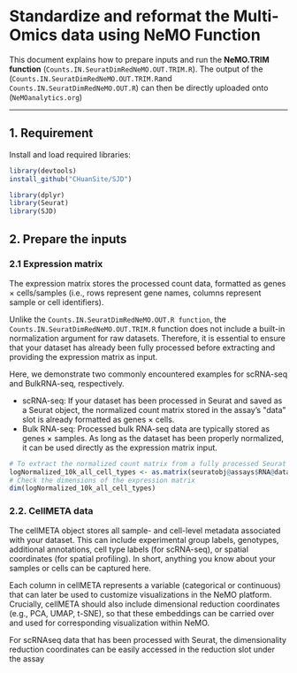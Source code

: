 # Standardize and reformat the Multi-Omics data using NeMO Function

  This document explains how to prepare inputs and run the **NeMO.TRIM function** (`Counts.IN.SeuratDimRedNeMO.OUT.TRIM.R`). The output of the (`Counts.IN.SeuratDimRedNeMO.OUT.TRIM.R`and `Counts.IN.SeuratDimRedNeMO.OUT.R`)
  can then be directly uploaded onto (`NeMOanalytics.org`)

---
## 1. Requirement
Install and load required libraries:

```r
library(devtools)
install_github("CHuanSite/SJD")

library(dplyr)
library(Seurat)
library(SJD)
```

## 2. Prepare the inputs

### 2.1 Expression matrix
The expression matrix stores the processed count data, formatted as genes × cells/samples (i.e., rows represent gene names, columns represent sample or cell identifiers).

Unlike the `Counts.IN.SeuratDimRedNeMO.OUT.R function`, the `Counts.IN.SeuratDimRedNeMO.OUT.TRIM.R` function does not include a built-in normalization argument for raw datasets. Therefore, it is essential to ensure that your dataset has already been fully processed  before extracting and providing the expression matrix as input.

Here, we demonstrate two commonly encountered examples for scRNA-seq and BulkRNA-seq, respectively. 
- scRNA-seq: If your dataset has been processed in Seurat and saved as a Seurat object, the normalized count matrix stored in the assay’s "data" slot is already formatted as genes × cells.
- Bulk RNA-seq: Processed bulk RNA-seq data are typically stored as genes × samples. As long as the dataset has been properly normalized, it can be used directly as the expression matrix input.

```r
# To extract the normalized count matrix from a fully processed Seurat object
logNormalized_10k_all_cell_types <- as.matrix(seuratobj@assays$RNA@data)
# Check the dimensions of the expression matrix 
dim(logNormalized_10k_all_cell_types) 
```

### 2.2. CellMETA data
The cellMETA object stores all sample- and cell-level metadata associated with your dataset. This can include experimental group labels, genotypes, additional annotations, cell type labels (for scRNA-seq), or spatial coordinates (for spatial profiling). In short, anything you know about your samples or cells can be captured here.

Each column in cellMETA represents a variable (categorical or continuous) that can later be used to customize visualizations in the NeMO platform. Crucially, cellMETA should also include dimensional reduction coordinates (e.g., PCA, UMAP, t-SNE), so that these embeddings can be carried over and used for corresponding visualization within NeMO.

For scRNAseq data that has been processed with Seurat, the dimensionality reduction coordinates can be easily accessed in the reduction slot under the assay 



